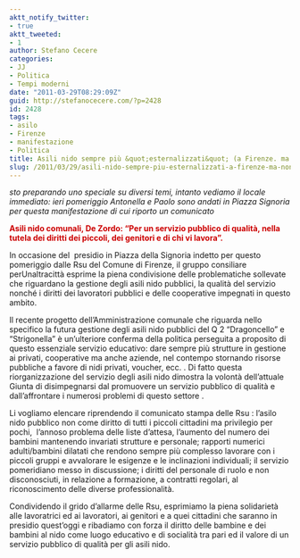 ```yaml
---
aktt_notify_twitter:
- true
aktt_tweeted:
- 1
author: Stefano Cecere
categories:
- JJ
- Politica
- Tempi moderni
date: "2011-03-29T08:29:09Z"
guid: http://stefanocecere.com/?p=2428
id: 2428
tags:
- asilo
- Firenze
- manifestazione
- Politica
title: Asili nido sempre più &quot;esternalizzati&quot; (a Firenze. ma non solo)
slug: /2011/03/29/asili-nido-sempre-piu-esternalizzati-a-firenze-ma-non-solo/
---
```


_sto preparando uno speciale su diversi temi, intanto vediamo il locale immediato: ieri pomeriggio Antonella e Paolo sono andati in Piazza Signoria per questa manifestazione di cui riporto un comunicato_

<span style="color: #cc0000"><strong>Asili nido comunali, De Zordo: “Per un servizio pubblico di qualità, nella tutela dei diritti dei piccoli, dei genitori e di chi vi lavora”.</strong></span>

 <span style="color: #cc0000"></span>

In occasione del  presidio in Piazza della Signoria indetto per questo pomeriggio dalle Rsu del Comune di Firenze, il gruppo consiliare perUnaltracittà esprime la piena condivisione delle problematiche sollevate che riguardano la gestione degli asili nido pubblici, la qualità del servizio nonché i diritti dei lavoratori pubblici e delle cooperative impegnati in questo ambito.

Il recente progetto dell’Amministrazione comunale che riguarda nello specifico la futura gestione degli asili nido pubblici del Q 2 “Dragoncello” e “Strigonella” è un’ulteriore conferma della politica perseguita a proposito di questo essenziale servizio educativo: dare sempre più strutture in gestione ai privati, cooperative ma anche aziende, nel contempo stornando risorse pubbliche a favore di nidi privati, voucher, ecc. . Di fatto questa riorganizzazione del servizio degli asili nido dimostra la volontà dell’attuale Giunta di disimpegnarsi dal promuovere un servizio pubblico di qualità e dall’affrontare i numerosi problemi di questo settore .

Li vogliamo elencare riprendendo il comunicato stampa delle Rsu : l’asilo nido pubblico non come diritto di tutti i piccoli cittadini ma privilegio per pochi,  l’annoso problema delle liste d’attesa, l’aumento del numero dei bambini mantenendo invariati strutture e personale; rapporti numerici adulti/bambini dilatati che rendono sempre più complesso lavorare con i piccoli gruppi e avvalorare le esigenze e le inclinazioni individuali; il servizio pomeridiano messo in discussione; i diritti del personale di ruolo e non disconosciuti, in relazione a formazione, a contratti regolari, al riconoscimento delle diverse professionalità.

Condividendo il grido d’allarme delle Rsu, esprimiamo la piena solidarietà alle lavoratrici ed ai lavoratori, ai genitori e a quei cittadini che saranno in presidio quest’oggi e ribadiamo con forza il diritto delle bambine e dei bambini al nido come luogo educativo e di socialità tra pari ed il valore di un servizio pubblico di qualità per gli asili nido.